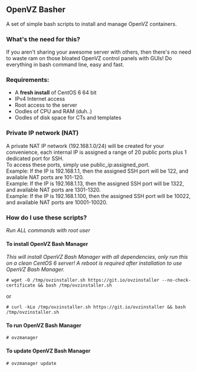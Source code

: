 ## OpenVZ Basher
A set of simple bash scripts to install and manage OpenVZ containers.

### What's the need for this?
If you aren't sharing your awesome server with others, then there's no need to waste ram on those bloated OpenVZ control panels with GUIs! Do everything in bash command line, easy and fast.

### Requirements:
* A **fresh install** of CentOS 6 64 bit
* IPv4 Internet access
* Root access to the server
* Oodles of CPU and RAM (duh..)
* Oodles of disk space for CTs and templates

### Private IP network (NAT)
A private NAT IP network (192.168.1.0/24) will be created for your convenience, each internal IP is assigned a range of 20 public ports plus 1 dedicated port for SSH.<br>
To access these ports, simply use public_ip:assigned_port.<br>
Example: If the IP is 192.168.1.1, then the assigned SSH port will be 122, and available NAT ports are 101-120.<br>
Example: If the IP is 192.168.1.13, then the assigned SSH port will be 1322, and available NAT ports are 1301-1320.<br>
Example: If the IP is 192.168.1.100, then the assigned SSH port will be 10022, and available NAT ports are 10001-10020.

### How do I use these scripts?
*Run ALL commands with root user*

#### To install OpenVZ Bash Manager
*This will install OpenVZ Bash Manager with all dependencies, only run this on a clean CentOS 6 server!*
*A reboot is required after installation to use OpenVZ Bash Manager.*

``# wget -O /tmp/ovzinstaller.sh https://git.io/ovzinstaller --no-check-certificate && bash /tmp/ovzinstaller.sh``

or

``# curl -kLo /tmp/ovzinstaller.sh https://git.io/ovzinstaller && bash /tmp/ovzinstaller.sh``

#### To run OpenVZ Bash Manager
``# ovzmanager``

#### To update OpenVZ Bash Manager
``# ovzmanager update``